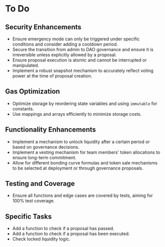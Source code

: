 # To Do

## Security Enhancements
- Ensure emergency mode can only be triggered under specific conditions and consider adding a cooldown period.
- Secure the transition from admin to DAO governance and ensure it is irreversible unless explicitly allowed by a proposal.
- Ensure proposal execution is atomic and cannot be interrupted or manipulated.
- Implement a robust snapshot mechanism to accurately reflect voting power at the time of proposal creation.

## Gas Optimization
- Optimize storage by reordering state variables and using `immutable` for constants.
- Use mappings and arrays efficiently to minimize storage costs.

## Functionality Enhancements
- Implement a mechanism to unlock liquidity after a certain period or based on governance decisions.
- Implement a vesting mechanism for team members' token allocations to ensure long-term commitment.
- Allow for different bonding curve formulas and token sale mechanisms to be selected at deployment or through governance proposals.

## Testing and Coverage
- Ensure all functions and edge cases are covered by tests, aiming for 100% test coverage.

## Specific Tasks
- Add a function to check if a proposal has passed.
- Add a function to check if a proposal has been executed.
- Check locked liquidity logic.